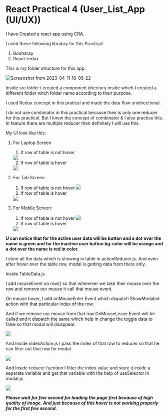# React Practical 4 (User_List_App (UI/UX))

I have Created a react app using CRA.

I used these following librabry for this Practical
  1. Bootstrap
  2. React-redux

This is my folder structure for this app.

![Screenshot from 2023-04-11 18-09-22](https://user-images.githubusercontent.com/122250114/231164892-755c4e32-e975-47d1-a088-44dfcb5bdb89.png)

Inside src folder I created a component directory inside which I created a different folder witch folder name according to their purpose.

I used Redux concept in this pratical and made the data flow unidirectional.

I do not use combinator in this practical because their is only one reducer for this practical. But I knew the concept of combinator & I also practise this. In feature there are multiple reducer then definitely I will use this.

My UI look like this:

1. For Laptop Screen 
    1. If row of table is not hover
     <img src="https://github.com/MdKAMRAN7255/Screenshot/blob/5195a412e4138f97758630ef5459647dace7e758/Pracatical4S/fullscreen.png" />
     
    2. If row of table is hover
      <img src="https://github.com/MdKAMRAN7255/Screenshot/blob/5195a412e4138f97758630ef5459647dace7e758/Pracatical4S/fullScreen_with_hover.png" />
      
2. For Tab Screen: 
   1. If row of table is not hover
      <img src="https://github.com/MdKAMRAN7255/Screenshot/blob/5195a412e4138f97758630ef5459647dace7e758/Pracatical4S/tab.png" />
    2. If row of table is hover
      <img src="https://github.com/MdKAMRAN7255/Screenshot/blob/5195a412e4138f97758630ef5459647dace7e758/Pracatical4S/tabletWithHover.png" />

3. For Mobile Screen: 
   1. If row of table is not hover
      <img src="https://github.com/MdKAMRAN7255/Screenshot/blob/5195a412e4138f97758630ef5459647dace7e758/Pracatical4S/phone.png" />
    2. If row of table is hover
      <img src="https://github.com/MdKAMRAN7255/Screenshot/blob/5195a412e4138f97758630ef5459647dace7e758/Pracatical4S/phoneWithHover.png" />
      
 **U can notice that for the active user data will be button and a dot over the name is green and for the inactive user button bg-color will be orange and a dot over the name is red in color.**
 
I store all the data which is showing in table in actionReducer.js. And even after hover over the table row, modal is getting data from there only.

Inside TableData.js 

I add mouseEvent on row(<tr>) so that whenever we take their mouse over the row and remove our mouse it call that mouse event.

On mouse hover, I add onMouseEnter Event which dispatch ShowModaled action with that particular index of the row.

And if we remove our mouse from that row OnMouseLeave Event will be called and it dispatch the same which help in change the toggle data to false so that modal will disappear.

  <img src="https://github.com/MdKAMRAN7255/Screenshot/blob/90eb02d46f99ecb147d1724832866cf2a3d35a7a/Pracatical4S/dispatch.png" />
  
 And Inside indexAction.js I pass the index of that row to reducer so that he can filter out that row for modal
 
  <img src="https://github.com/MdKAMRAN7255/Screenshot/blob/90eb02d46f99ecb147d1724832866cf2a3d35a7a/Pracatical4S/action%20creator.png" />
  
And Inside reducer fucntion I filter the index value and store it inside a separate variable and get that variable with the help of useSelector in modal.js
  
  <img src="https://github.com/MdKAMRAN7255/Screenshot/blob/90eb02d46f99ecb147d1724832866cf2a3d35a7a/Pracatical4S/reducer.png" />
  
  
***Please wait for few second for loading the page first because of high quality of image. And just because of this hover is not working properly for the first few second.***
